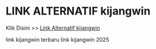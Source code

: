 # LINK ALTERNATIF kijangwin

Klik Disini >> <a href="https://linksto.pages.dev/">Link Alternatif kijangwin </a>

link kijangwin terbaru
link kijangwin 2025